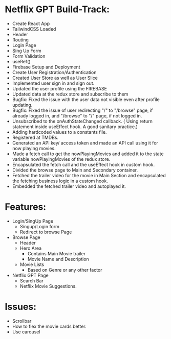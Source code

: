# Netflix GPT Build-Track:

- Create React App
- TailwindCSS Loaded
- Header
- Routing
- Login Page
- Sing Up Form
- Form Validation
- useRef()
- Firebase Setup and Deployment
- Create User Registration/Authentication
- Created User Store as well as User Slice
- Implemented user sign in and sign out.
- Updated the user profile using the FIREBASE
- Updated data at the redux store and subscribe to them
- Bugfix: Fixed the issue with the user data not visible even after profile updating.
- Bugfix: Fixed the issue of user redirecting "/" to "/browse" page, if already logged in, and "/browse" to "/" page, if not logged in.
- Unsubscribed to the onAuthStateChanged callback. ( Using return statement inside useEffect hook. A good sanitary practice.)
- Adding hardcoded values to a constants file.
- Registered at TMDBs.
- Generated an API key/ access token and made an API call using it for now playing movies.
- Made a fetch call to get the nowPlayingMovies and added it to the state variable nowPlayingMovies of the redux store.
- Encapsulated the fetch call and the useEffect hook in custom hook.
- Divided the browse page to Main and Secondary container.
- Fetched the trailer video for the movie in Main Section and encapsulated the fetching business logic in a custom hook.
- Embedded the fetched trailer video and autoplayed it.

# Features:

- Login/SingUp Page
  - Singup/Login form
  - Redirect to browse Page
- Browse Page
  - Header
  - Hero Area
    - Contains Main Movie trailer
    - Movie Name and Description
  - Movie Lists
    - Based on Genre or any other factor
- Netflix GPT Page
  - Search Bar
  - Netflix Movie Suggestions.

# Issues:

- Scrollbar
- How to flex the movie cards better.
- Use carousel
